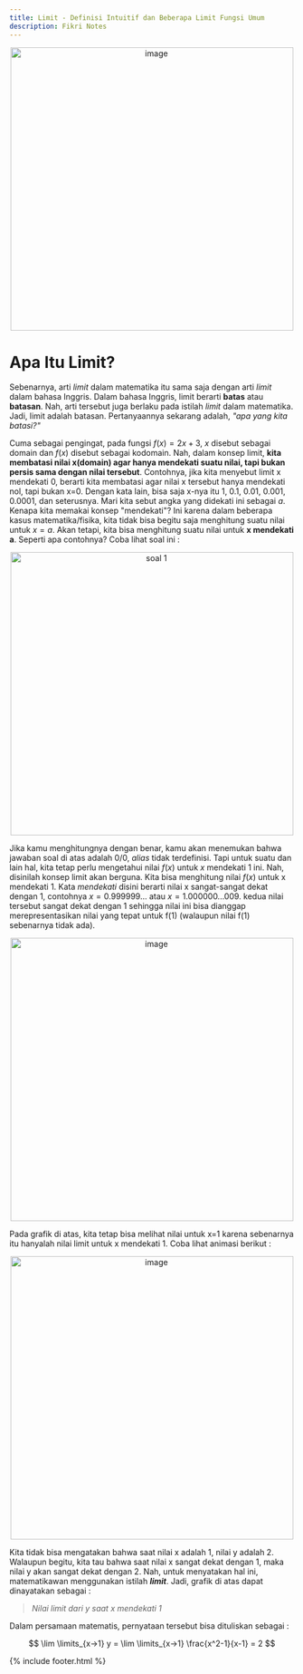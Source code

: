 ```yaml
---
title: Limit - Definisi Intuitif dan Beberapa Limit Fungsi Umum 
description: Fikri Notes
---
```


<link rel="shortcut icon" type="image/png" href="https://fikrinotes.netlify.app/logo_fix.png">

<center>
<img alt="image" src="https://miro.medium.com/max/1128/1*5Tu6aWuWveoyX-5HYnksRA.png" width="500"/>
</center>

# Apa Itu Limit?
Sebenarnya, arti _limit_ dalam matematika itu sama saja dengan arti _limit_ dalam bahasa Inggris. Dalam bahasa Inggris, limit berarti **batas** atau **batasan**. Nah, arti tersebut juga berlaku pada istilah _limit_ dalam matematika. Jadi, limit adalah batasan. Pertanyaannya sekarang adalah, _"apa yang kita batasi?"_

Cuma sebagai pengingat, pada fungsi $f(x)=2x+3$, $x$ disebut sebagai domain dan $f(x)$ disebut sebagai kodomain. Nah, dalam konsep limit, **kita membatasi nilai x(domain) agar hanya mendekati suatu nilai, tapi bukan persis sama dengan nilai tersebut**. Contohnya, jika kita menyebut limit x mendekati 0, berarti kita membatasi agar nilai x tersebut hanya mendekati nol, tapi bukan x=0. Dengan kata lain, bisa saja x-nya itu 1, 0.1, 0.01, 0.001, 0.0001, dan seterusnya. Mari kita sebut angka yang didekati ini sebagai $a$. Kenapa kita memakai konsep "mendekati"? Ini karena dalam beberapa kasus matematika/fisika, kita tidak bisa begitu saja menghitung suatu nilai untuk $x=a$. Akan tetapi, kita bisa menghitung suatu nilai untuk **x mendekati a**. Seperti apa contohnya? Coba lihat soal ini :

<center>
<img alt="soal 1" src="https://miro.medium.com/max/1128/1*qW8l8rBLkioPkRz5hL-j2g.png" width="500"/>
</center>

Jika kamu menghitungnya dengan benar, kamu akan menemukan bahwa jawaban soal di atas adalah 0/0, _alias_ tidak terdefinisi. Tapi untuk suatu dan lain hal, kita tetap perlu mengetahui nilai $f(x)$ untuk $x$ mendekati 1 ini. Nah, disinilah konsep limit akan berguna. Kita bisa menghitung nilai $f(x)$ untuk x mendekati 1. Kata _mendekati_ disini berarti nilai x sangat-sangat dekat dengan 1, contohnya $x=0.999999...$ atau $x=1.000000...009$. kedua nilai tersebut sangat dekat dengan 1 sehingga nilai ini bisa dianggap merepresentasikan nilai yang tepat untuk f(1) (walaupun nilai f(1) sebenarnya tidak ada).

<center>

<img alt="image" src="https://miro.medium.com/max/1400/1*LRqHaLoSxSlok-onJMzcxA.png" width="500"/>

</center>

Pada grafik di atas, kita tetap bisa melihat nilai untuk x=1 karena sebenarnya itu hanyalah nilai limit untuk x mendekati 1. Coba lihat animasi berikut :

<center>

<img alt="image" src="https://miro.medium.com/max/1400/1*3T8p3VLmF22nciAVzh-O-Q.gif" width="500"/>

</center>

Kita tidak bisa mengatakan bahwa saat nilai x adalah 1, nilai y adalah 2. Walaupun begitu, kita tau bahwa saat nilai x sangat dekat dengan 1, maka nilai y akan sangat dekat dengan 2. Nah, untuk menyatakan hal ini, matematikawan menggunakan istilah _**limit**_. Jadi, grafik di atas dapat dinayatakan sebagai :
> _Nilai limit dari $y$ saat $x$ mendekati 1_

Dalam persamaan matematis, pernyataan tersebut bisa dituliskan sebagai :

$$
\lim \limits_{x->1} y = \lim \limits_{x->1} \frac{x^2-1}{x-1} = 2
$$  





{% include footer.html %}
